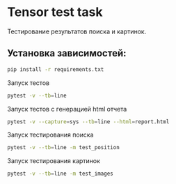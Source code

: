 # Tensor test task
Тестирование результатов поиска и картинок.

## Установка зависимостей:
```sh
pip install -r requirements.txt
```
Запуск тестов
```sh
pytest -v --tb=line
```
Запуск тестов с генерацией html отчета
```sh
pytest -v --capture=sys --tb=line --html=report.html
```
Запуск тестирования поиска
```sh
pytest -v --tb=line -m test_position
```
Запуск тестирования картинок
```sh
pytest -v --tb=line -m test_images
```
